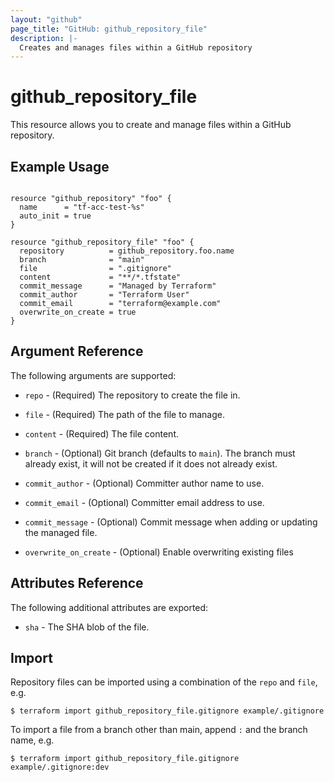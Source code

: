 ```yaml
---
layout: "github"
page_title: "GitHub: github_repository_file"
description: |-
  Creates and manages files within a GitHub repository
---
```


# github_repository_file

This resource allows you to create and manage files within a
GitHub repository.


## Example Usage

```hcl

resource "github_repository" "foo" {
  name      = "tf-acc-test-%s"
  auto_init = true
}

resource "github_repository_file" "foo" {
  repository          = github_repository.foo.name
  branch              = "main"
  file                = ".gitignore"
  content             = "**/*.tfstate"
  commit_message      = "Managed by Terraform"
  commit_author       = "Terraform User"
  commit_email        = "terraform@example.com"
  overwrite_on_create = true
}

```


## Argument Reference

The following arguments are supported:

* `repo` - (Required) The repository to create the file in.

* `file` - (Required) The path of the file to manage.

* `content` - (Required) The file content.

* `branch` - (Optional) Git branch (defaults to `main`).
  The branch must already exist, it will not be created if it does not already exist.

* `commit_author` - (Optional) Committer author name to use.

* `commit_email` - (Optional) Committer email address to use.

* `commit_message` - (Optional) Commit message when adding or updating the managed file.

* `overwrite_on_create` - (Optional) Enable overwriting existing files

## Attributes Reference

The following additional attributes are exported:

* `sha` - The SHA blob of the file.


## Import

Repository files can be imported using a combination of the `repo` and `file`, e.g.

```
$ terraform import github_repository_file.gitignore example/.gitignore
```

To import a file from a branch other than main, append `:` and the branch name, e.g.

```
$ terraform import github_repository_file.gitignore example/.gitignore:dev
```
